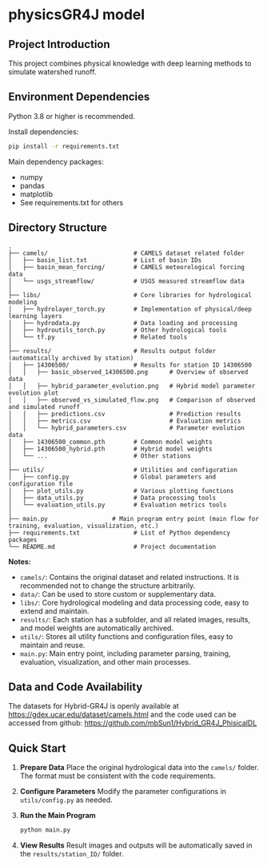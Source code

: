 # physicsGR4J model

## Project Introduction

This project combines physical knowledge with deep learning methods to simulate watershed runoff.


## Environment Dependencies

Python 3.8 or higher is recommended.

Install dependencies:
```bash
pip install -r requirements.txt
```

Main dependency packages:
- numpy
- pandas
- matplotlib
- See requirements.txt for others

## Directory Structure

```
.
├── camels/                        # CAMELS dataset related folder
│   ├── basin_list.txt             # List of basin IDs
│   ├── basin_mean_forcing/        # CAMELS meteorological forcing data
│   └── usgs_streamflow/           # USGS measured streamflow data
│
├── libs/                          # Core libraries for hydrological modeling
│   ├── hydrolayer_torch.py        # Implementation of physical/deep learning layers
│   ├── hydrodata.py               # Data loading and processing
│   ├── hydroutils_torch.py        # Other hydrological tools
│   └── tf.py                      # Related tools
│
├── results/                       # Results output folder (automatically archived by station)
│   ├── 14306500/                  # Results for station ID 14306500
│   │   ├── basic_observed_14306500.png      # Overview of observed data
│   │   ├── hybrid_parameter_evolution.png   # Hybrid model parameter evolution plot
│   │   ├── observed_vs_simulated_flow.png   # Comparison of observed and simulated runoff
│   │   ├── predictions.csv                  # Prediction results
│   │   ├── metrics.csv                      # Evaluation metrics
│   │   └── hybrid_parameters.csv            # Parameter evolution data
│   ├── 14306500_common.pth        # Common model weights
│   ├── 14306500_hybrid.pth        # Hybrid model weights
│   └── ...                        # Other stations
│
├── utils/                         # Utilities and configuration
│   ├── config.py                  # Global parameters and configuration file
│   ├── plot_utils.py              # Various plotting functions
│   ├── data_utils.py              # Data processing tools
│   └── evaluation_utils.py        # Evaluation metrics tools
│
├── main.py                  # Main program entry point (main flow for training, evaluation, visualization, etc.)
├── requirements.txt               # List of Python dependency packages
└── README.md                      # Project documentation
```

**Notes:**
- `camels/`: Contains the original dataset and related instructions. It is recommended not to change the structure arbitrarily.
- `data/`: Can be used to store custom or supplementary data.
- `libs/`: Core hydrological modeling and data processing code, easy to extend and maintain.
- `results/`: Each station has a subfolder, and all related images, results, and model weights are automatically archived.
- `utils/`: Stores all utility functions and configuration files, easy to maintain and reuse.
- `main.py`: Main entry point, including parameter parsing, training, evaluation, visualization, and other main processes.

## Data and Code Availability

The datasets for Hybrid-GR4J is openly available at https://gdex.ucar.edu/dataset/camels.html and the code used can be accessed from github: https://github.com/mbSun1/Hybrid_GR4J_PhisicalDL


## Quick Start

1. **Prepare Data**
   Place the original hydrological data into the `camels/` folder. The format must be consistent with the code requirements.

2. **Configure Parameters**
   Modify the parameter configurations in `utils/config.py` as needed.

3. **Run the Main Program**
   ```bash
   python main.py
   ```

4. **View Results**
   Result images and outputs will be automatically saved in the `results/station_ID/` folder.



